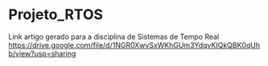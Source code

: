 # Projeto_RTOS

Link artigo gerado para a disciplina de Sistemas de Tempo Real
https://drive.google.com/file/d/1NGR0XwvSxWKhGUm3YdqvKIQkQBK0qUhb/view?usp=sharing
